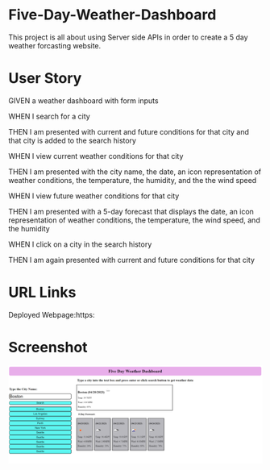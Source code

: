 <h1>  Five-Day-Weather-Dashboard </h1>

This project is all about using Server side APIs in order to create a 5 day weather forcasting website. 

<h1> User Story </h1>

GIVEN a weather dashboard with form inputs

WHEN I search for a city

THEN I am presented with current and future conditions for that city and that city is added to the search history

WHEN I view current weather conditions for that city

THEN I am presented with the city name, the date, an icon representation of weather conditions, the temperature, the humidity, and the the wind speed

WHEN I view future weather conditions for that city

THEN I am presented with a 5-day forecast that displays the date, an icon representation of weather conditions, the temperature, the wind speed, and the humidity

WHEN I click on a city in the search history

THEN I am again presented with current and future conditions for that city


<h1> URL Links </h1>

Deployed Webpage:https:

<h1> Screenshot </h1>

<img src="Screenshot 2023-04-20 001509.png">
